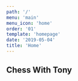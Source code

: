 ```yaml
---
path: '/'
menu: 'main'
menu_icon: 'home'
order: '01'
template: 'homepage'
date: '2019-05-04'
title: 'Home'
---
```


Chess With Tony
------------

